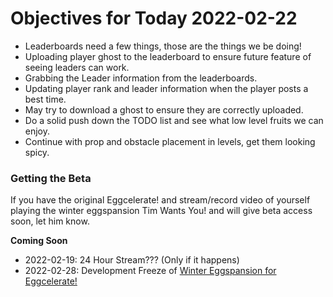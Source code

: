 # Objectives for Today 2022-02-22

- Leaderboards need a few things, those are the things we be doing!
- Uploading player ghost to the leaderboard to ensure future feature of seeing leaders can work.
- Grabbing the Leader information from the leaderboards.
- Updating player rank and leader information when the player posts a best time.
- May try to download a ghost to ensure they are correctly uploaded.
- Do a solid push down the TODO list and see what low level fruits we can enjoy.
- Continue with prop and obstacle placement in levels, get them looking spicy.

### Getting the Beta

If you have the original Eggcelerate! and  stream/record video of yourself playing the winter eggspansion Tim Wants You! and will give beta access soon, let him know.

**Coming Soon**

- 2022-02-19: 24 Hour Stream??? (Only if it happens)
- 2022-02-28: Development Freeze of [Winter Eggspansion for Eggcelerate!](https://store.steampowered.com/app/1902100/Winter_Eggspansion_for_Eggcelerate/)
